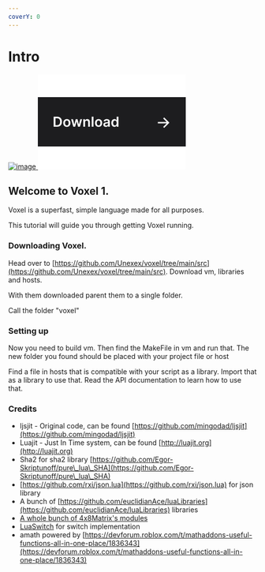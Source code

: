 ```yaml
---
coverY: 0
---
```


# Intro

&#x20;[![image](https://user-images.githubusercontent.com/72946059/173466007-0a38e122-adc3-4e20-95cc-b79d8e8b2506.png) ![Download](props/link-download.svg)](https://github.com/unexex/voxel/releases)

## Welcome to Voxel 1.

Voxel is a superfast, simple language made for all purposes.

This tutorial will guide you through getting Voxel running.

### Downloading Voxel.

Head over to [https://github.com/Unexex/voxel/tree/main/src](https://github.com/Unexex/voxel/tree/main/src). Download vm, libraries and hosts.

With them downloaded parent them to a single folder.

Call the folder "voxel"

### Setting up

Now you need to build vm. Then find the MakeFile in vm and run that. The new folder you found should be placed with your project file or host

Find a file in hosts that is compatible with your script as a library. Import that as a library to use that. Read the API documentation to learn how to use that.

### Credits

* ljsjit - Original code, can be found [https://github.com/mingodad/ljsjit](https://github.com/mingodad/ljsjit)
* Luajit - Just In Time system, can be found [http://luajit.org](http://luajit.org)
* Sha2 for sha2 library [https://github.com/Egor-Skriptunoff/pure\_lua\_SHA](https://github.com/Egor-Skriptunoff/pure\_lua\_SHA)
* [https://github.com/rxi/json.lua](https://github.com/rxi/json.lua) for json library
* A bunch of [https://github.com/euclidianAce/luaLibraries](https://github.com/euclidianAce/luaLibraries) libraries
* [A whole bunch of 4x8Matrix's modules](https://github.com/4x8Matrix/LuaModules/)
* [LuaSwitch](https://github.com/TheHackerPuppy/LuaSwitch) for switch implementation
* amath powered by [https://devforum.roblox.com/t/mathaddons-useful-functions-all-in-one-place/1836343](https://devforum.roblox.com/t/mathaddons-useful-functions-all-in-one-place/1836343)
